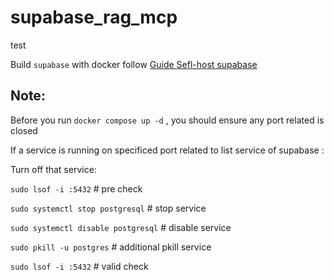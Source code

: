 # supabase_rag_mcp
test

Build `supabase` with docker follow [Guide Sefl-host supabase](https://supabase.com/docs/guides/self-hosting/docker#accessing-supabase-studio)

## Note: 
  
  Before you run `docker compose up -d` , you should ensure any port related is closed
  
  If a service is running on specificed port related to list service of supabase :

  Turn off that service:

  `sudo lsof -i :5432` # pre check 

  `sudo systemctl stop postgresql` # stop service 

  `sudo systemctl disable postgresql` # disable service 

  `sudo pkill -u postgres` # additional pkill service

  `sudo lsof -i :5432` # valid check 

##

   
